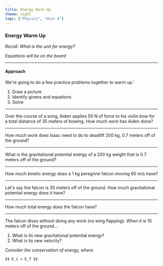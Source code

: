 ```yaml
---
title: Energy Warm Up
theme: night
tags: ["Physics", "Unit 4"]
---
```


### Energy Warm Up

_Recall: What is the unit for energy?_

_Equations will be on the board_

---

#### Approach

We're going to do a few practice problems together to warm up.'

1. Draw a picture
2. Identify givens and equations
3. Solve

---

Over the course of a song, Aiden applies 50 N of force to his violin bow for a total distance of 35 meters of bowing. How much work has Aiden done?

---

How much work does Isaac need to do to deadlift 200 kg, 0.7 meters off of the ground?

---

What is the gravitational potential energy of a 200 kg weight that is 0.7 meters off of the ground?

---

How much kinetic energy does a 1 kg peregrine falcon moving 60 m/s have?

---

Let's say the falcon is 35 meters off of the ground. How much gravitational potential energy does it have?

---

How much total energy does the falcon have?

---

The falcon dives without doing any work (no wing flapping). When it is 10 meters off of the ground...

1. What is its new gravitational potential energy?
2. What is its new velocity?

_Consider the conservation of energy, where_

`$$ E_i = E_f $$`
